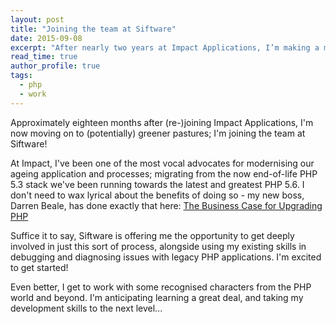 ```yaml
---
layout: post
title: "Joining the team at Siftware"
date: 2015-09-08
excerpt: "After nearly two years at Impact Applications, I’m making a move to join Siftware, where I’ll be helping modernise legacy PHP systems."
read_time: true
author_profile: true
tags:
  - php
  - work
---
```

Approximately eighteen months after (re-)joining Impact Applications, I'm now moving on to (potentially) greener pastures; I'm joining the team at Siftware!

<!--more-->

At Impact, I've been one of the most vocal advocates for modernising our ageing application and processes; migrating
from the now end-of-life PHP 5.3 stack we've been running towards the latest and greatest PHP 5.6. I don't need to
wax lyrical about the benefits of doing so - my new boss, Darren Beale, has done exactly that here:
[The Business Case for Upgrading PHP](https://siftware.com/the-business-case-for-upgrading-php/)

Suffice it to say, Siftware is offering me the opportunity to get deeply involved in just this sort of process,
alongside using my existing skills in debugging and diagnosing issues with legacy PHP applications. I'm excited to
get started!

Even better, I get to work with some recognised characters from the PHP world and beyond. I'm anticipating learning
a great deal, and taking my development skills to the next level...
